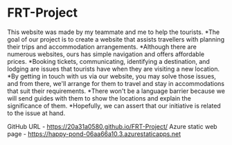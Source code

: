 # FRT-Project
This website was made by my teammate and me to help the tourists.
*The goal of our project is to create a website that assists travellers with planning their trips and accommodation arrangements. 
*Although there are numerous websites, ours has simple navigation and offers affordable prices. 
*Booking tickets, communicating, identifying a destination, and lodging are issues that tourists have when they are visiting a new location. 
*By getting in touch with us via our website, you may solve those issues, and from there, we'll arrange for them to travel and stay in accommodations that suit their requirements.
*There won't be a language barrier because we will send guides with them to show the locations and explain the significance of them.
*Hopefully, we can assert that our initiative is related to the issue at hand.

GitHub URL - https://20a31a0580.github.io/FRT-Project/
Azure static web page - https://happy-pond-06aa66a10.3.azurestaticapps.net
